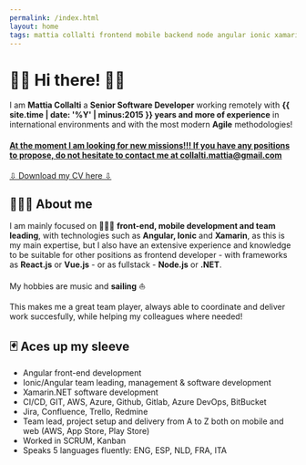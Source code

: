 ```yaml
---
permalink: /index.html
layout: home
tags: mattia collalti frontend mobile backend node angular ionic xamarin software developer
---
```

# 🧞‍♂️ Hi there! 🖖🏼

I am **Mattia Collalti** a **Senior Software Developer** working remotely with **{{ site.time | date: '%Y' | minus:2015 }} years and more of experience** in international environments and with the most modern **Agile** methodologies!

#### <ins>At the moment I am looking for new missions!!! If you have any positions to propose, do not hesitate to contact me at <a href="emailto:collalti.mattia@gmail.com">collalti.mattia@gmail.com</a></ins>

<a class="btn" href="https://drive.google.com/file/d/1yHlGwwjdvH7AX8Mcy695v25DG4ztyw8Z/view?usp=share_link" target="_blank">⇩ Download my CV here ⇩</a>

## 👨🏻‍💼 About me

I am mainly focused on 🧑🏻‍💻 **front-end, mobile development and team leading**, with technologies such as **Angular, Ionic** and **Xamarin**, as this is my main expertise, but I also have an extensive experience and knowledge to be suitable for other positions as frontend developer - with frameworks as **React.js** or **Vue.js** - or as fullstack - **Node.js** or **.NET**.

My hobbies are music and **sailing** ⛵️

This makes me a great team player, always able to coordinate and deliver work succesfully, while helping my colleagues where needed!

## 🃏 Aces up my sleeve

* Angular front-end development
* Ionic/Angular team leading, management & software development
* Xamarin.NET software development
* CI/CD, GIT, AWS, Azure, Github, Gitlab, Azure DevOps, BitBucket
* Jira, Confluence, Trello, Redmine
* Team lead, project setup and delivery from A to Z both on mobile and web (AWS, App Store, Play Store)
* Worked in SCRUM, Kanban
* Speaks 5 languages fluently: ENG, ESP, NLD, FRA, ITA
